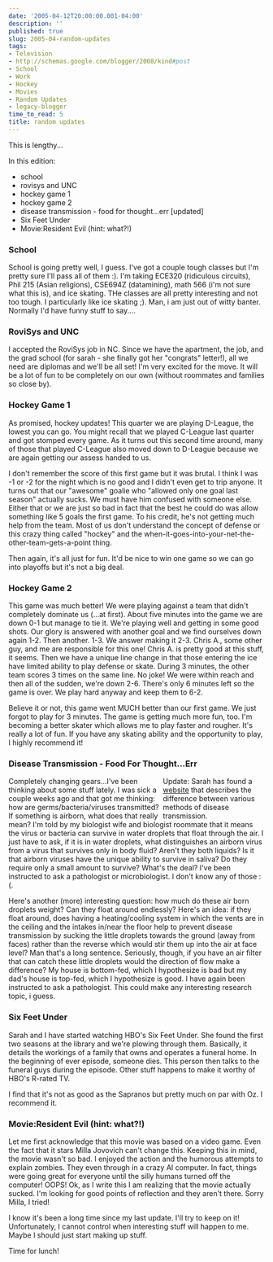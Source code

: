 ```yaml
---
date: '2005-04-12T20:00:00.001-04:00'
description: ''
published: true
slug: 2005-04-random-updates
tags:
- Television
- http://schemas.google.com/blogger/2008/kind#post
- School
- Work
- Hockey
- Movies
- Random Updates
- legacy-blogger
time_to_read: 5
title: random updates
---
```


This is lengthy...

In this edition:<ul><li>school</li><li>rovisys and UNC</li><li>hockey game 1</li><li>hockey game 2</li><li>disease transmission - food for thought...err [updated]</li><li>Six Feet Under</li><li>Movie:Resident Evil (hint: what?!)</li></ul><h3>School</h3>School is going pretty well, I guess. I've got a couple tough classes but I'm pretty sure I'll pass all of them :). I'm taking ECE320 (ridiculous circuits), Phil 215 (Asian religions), CSE694Z (datamining), math 566 (i'm not sure what this is), and ice skating. THe classes are all pretty interesting and not too tough. I particularly like ice skating ;). Man, i am just out of witty banter. Normally I'd have funny stuff to say....<br /><h3>RoviSys and UNC</h3>I accepted the RoviSys job in NC. Since we have the apartment, the job, and the grad school (for sarah - she finally got her "congrats" letter!), all we need are diplomas and we'll be all set! I'm very excited for the move. It will be a lot of fun to be completely on our own (without roommates and families so close by).<br /><h3>Hockey Game 1</h3>As promised, hockey updates! This quarter we are playing D-League, the lowest you can go. You might recall that we played C-League last quarter and got stomped every game. As it turns out this second time around, many of those that played C-League also moved down to D-League because we are again getting our assess handed to us.

I don't remember the score of this first game but it was brutal. I think I was -1 or -2 for the night which is no good and I didn't even get to trip anyone. It turns out that our "awesome" goalie who "allowed only one goal last season" actually sucks. We must have him confused with someone else. Either that or we are just so bad in fact that the best he could do was allow something like 5 goals the first game. To his credit, he's not getting much help from the team. Most of us don't understand the concept of defense or  this crazy thing called "hockey" and the when-it-goes-into-your-net-the-other-team-gets-a-point thing.

Then again, it's all just for fun. It'd be nice to win one game so we can go into playoffs but it's not a big deal.<br /><h3>Hockey Game 2</h3>This game was much better! We were playing against a team that didn't completely dominate us (...at first). About five minutes into the game we are down 0-1 but manage to tie it. We're playing well and getting in some good shots. Our glory is answered with another goal and we find ourselves down again 1-2. Then another. 1-3. We answer making it 2-3. Chris A., some other guy, and me are responsible for this one! Chris A. is pretty good at this stuff, it seems. Then we have a unique line change in that those entering the ice have limited ability to play defense or skate. During 3 minutes, the other team scores 3 times on the same line. No joke! We were within reach and then all of the sudden, we're down 2-6. There's only 6 minutes left so the game is over. We play hard anyway and keep them to 6-2.

Believe it or not, this game went MUCH better than our first game. We just forgot to play for 3 minutes. The game is getting much more fun, too. I'm becoming a better skater which allows me to play faster and rougher. It's really a lot of fun. If you have any skating ability and the opportunity to play, I highly recommend it!<br /><h3>Disease Transmission - Food For Thought...Err</h3>
<div class="idiotspeak" style="width: 200px; float: right;">Update: Sarah has found a <a href="http://microbiology.mtsinai.on.ca/faq/transmission.shtml#droplet">website</a> that describes the difference between various methods of disease transmission.</div>Completely changing gears...I've been thinking about some stuff lately. I was sick a couple weeks ago and that got me thinking: how are germs/bacteria/viruses transmitted? If something is airborn, what does that really mean? I'm told by my biologist wife and biologist roommate that it means the virus or bacteria can survive in water droplets that float through the air. I just have to ask, if it is in water droplets, what distinguishes an airborn virus from a virus that survives only in body fluid? Aren't they both liquids? Is it that airborn viruses have the unique ability to survive in saliva? Do they require only a small amount to survive? What's the deal? I've been instructed to ask a pathologist or microbiologist. I don't know any of those :(.

Here's another (more) interesting question: how much do these air born droplets weight? Can they float around endlessly? Here's an idea: if they float around, does having a heating/cooling system in which the vents are in the ceiling and the intakes in/near the floor help to prevent disease transmission by sucking the little droplets towards the ground (away from faces) rather than the reverse which would stir them up into the air at face level? Man that's a long sentence. Seriously, though, if you have an air filter that can catch these little droplets would the direction of flow make a difference? My house is bottom-fed, which I hypothesize is bad but my dad's house is top-fed, which I hypothesize is good. I have again been instructed to ask a pathologist. This could make any interesting research topic, i guess.<br /><h3>Six Feet Under</h3>Sarah and I have started watching HBO's Six Feet Under. She found the first two seasons at the library and we're plowing through them. Basically, it details the workings of a family that owns and operates a funeral home. In the beginning of ever episode, someone dies. This person then talks to the funeral guys during the episode. Other stuff happens to make it worthy of HBO's R-rated TV. 

I find that it's not as good as the Sapranos but pretty much on par with Oz. I recommend it.<br /><h3>Movie:Resident Evil (hint: what?!)</h3>Let me first acknowledge that this movie was based on a video game. Even the fact that it stars Milla Jovovich can't change this. Keeping this in mind, the movie wasn't so bad. I enjoyed the action and the humorous attempts to explain zombies. They even through in a crazy AI computer. In fact, things were going great for everyone until the silly humans turned off the computer! OOPS! Ok, as I write this I am realizing that the movie actually sucked. I'm looking for good points of reflection and they aren't there. Sorry Milla, I tried!

I know it's been a long time since my last update. I'll try to keep on it! Unfortunately, I cannot control when interesting stuff will happen to me. Maybe I should just start making up stuff.

Time for lunch!